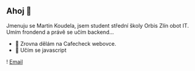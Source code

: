 ## Ahoj 👋

Jmenuju se Martin Koudela, jsem student střední školy Orbis Zlín obot IT.
Umím frondend a právě se učím backend...

- 🔭 Zrovna dělám na Cafecheck webovce.
- 🌱 Učím se javascript

! [Email](/Users/martinkoudela/Desktop/git_readme)

